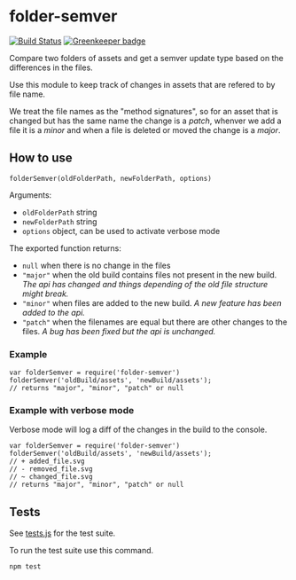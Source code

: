 # folder-semver

[![Build Status](https://travis-ci.org/svnv/folder-semver.svg?branch=master)](https://travis-ci.org/svnv/folder-semver) [![Greenkeeper badge](https://badges.greenkeeper.io/svnv/folder-semver.svg)](https://greenkeeper.io/)

Compare two folders of assets and get a semver update type based on the differences in the files.

Use this module to keep track of changes in assets that are refered to  by file name. 

We treat the file names as the "method signatures", so for an asset that is changed but has the same name the change is a _patch_, whenver we add a file it is a _minor_ and when a file is deleted or moved the change is a _major_.


## How to use


`folderSemver(oldFolderPath, newFolderPath, options)`

Arguments:

- `oldFolderPath` string 
- `newFolderPath` string 
- `options` object, can be used to activate verbose mode


The exported function returns:

- `null` when there is no change in the files
- `"major"` when the old build contains files not present in the new build. _The api has changed and things depending of the old file structure might break._
- `"minor"` when files are added to the new build. _A new feature has been added to the api._  
- `"patch"` when the filenames are equal but there are other changes to the files. _A bug has been fixed but the api is unchanged._


### Example

	var folderSemver = require('folder-semver')
	folderSemver('oldBuild/assets', 'newBuild/assets');
	// returns "major", "minor", "patch" or null

### Example with verbose mode

Verbose mode will log a diff of the changes in the build to the console. 

	var folderSemver = require('folder-semver')
	folderSemver('oldBuild/assets', 'newBuild/assets');
	// + added_file.svg
	// - removed_file.svg
	// ~ changed_file.svg
	// returns "major", "minor", "patch" or null
	

## Tests

See [tests.js](https://github.com/svnv/folder-semver/blob/master/tests.js) for the test suite.

To run the test suite use this command.

	npm test
